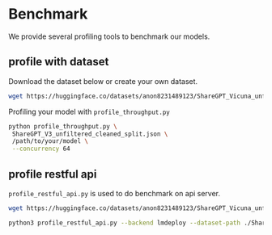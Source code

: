 # Benchmark

We provide several profiling tools to benchmark our models.

## profile with dataset

Download the dataset below or create your own dataset.

```bash
wget https://huggingface.co/datasets/anon8231489123/ShareGPT_Vicuna_unfiltered/resolve/main/ShareGPT_V3_unfiltered_cleaned_split.json
```

Profiling your model with `profile_throughput.py`

```bash
python profile_throughput.py \
 ShareGPT_V3_unfiltered_cleaned_split.json \
 /path/to/your/model \
 --concurrency 64
```

## profile restful api

`profile_restful_api.py` is used to do benchmark on api server.

```bash
wget https://huggingface.co/datasets/anon8231489123/ShareGPT_Vicuna_unfiltered/resolve/main/ShareGPT_V3_unfiltered_cleaned_split.json

python3 profile_restful_api.py --backend lmdeploy --dataset-path ./ShareGPT_V3_unfiltered_cleaned_split.json
```
